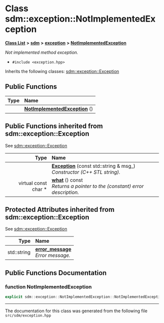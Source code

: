 
# Class sdm::exception::NotImplementedException

<link rel="stylesheet" href="https://cdnjs.cloudflare.com/ajax/libs/KaTeX/0.5.1/katex.min.css">
<link rel="stylesheet" href="https://cdn.jsdelivr.net/github-markdown-css/2.2.1/github-markdown.css"/>



[**Class List**](annotated.md) **>** [**sdm**](namespacesdm.md) **>** [**exception**](namespacesdm_1_1exception.md) **>** [**NotImplementedException**](classsdm_1_1exception_1_1NotImplementedException.md)



_Not implemented method exception._ 

* `#include <exception.hpp>`



Inherits the following classes: [sdm::exception::Exception](classsdm_1_1exception_1_1Exception.md)
















## Public Functions

| Type | Name |
| ---: | :--- |
|   | [**NotImplementedException**](classsdm_1_1exception_1_1NotImplementedException.md#function-notimplementedexception) () <br> |

## Public Functions inherited from sdm::exception::Exception

See [sdm::exception::Exception](classsdm_1_1exception_1_1Exception.md)

| Type | Name |
| ---: | :--- |
|   | [**Exception**](classsdm_1_1exception_1_1Exception.md#function-exception) (const std::string & msg\_) <br>_Constructor (C++ STL string)._  |
| virtual const char \* | [**what**](classsdm_1_1exception_1_1Exception.md#function-what) () const<br>_Returns a pointer to the (constant) error description._  |








## Protected Attributes inherited from sdm::exception::Exception

See [sdm::exception::Exception](classsdm_1_1exception_1_1Exception.md)

| Type | Name |
| ---: | :--- |
|  std::string | [**error\_message**](classsdm_1_1exception_1_1Exception.md#variable-error-message)  <br>_Error message._  |







## Public Functions Documentation


### function NotImplementedException 


```cpp
explicit sdm::exception::NotImplementedException::NotImplementedException () 
```



------------------------------
The documentation for this class was generated from the following file `src/sdm/exception.hpp`